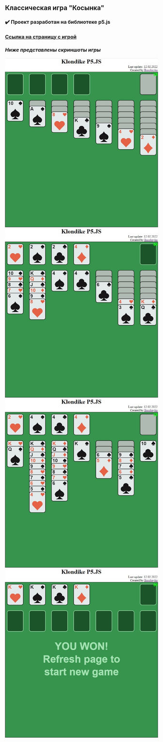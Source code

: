## Классическая игра "Косынка"

### ✔️ Проект разработан на библиотеке p5.js

### [Ссылка на страницу с игрой](https://borobeyka.github.io/Klondike-P5.JS/)

### *Ниже представлены скриншоты игры*

![](https://github.com/Borobeyka/Klondike-P5.JS/blob/master/screenshots/1.jpg)
![](https://github.com/Borobeyka/Klondike-P5.JS/blob/master/screenshots/2.jpg)
![](https://github.com/Borobeyka/Klondike-P5.JS/blob/master/screenshots/3.jpg)
![](https://github.com/Borobeyka/Klondike-P5.JS/blob/master/screenshots/4.jpg)
